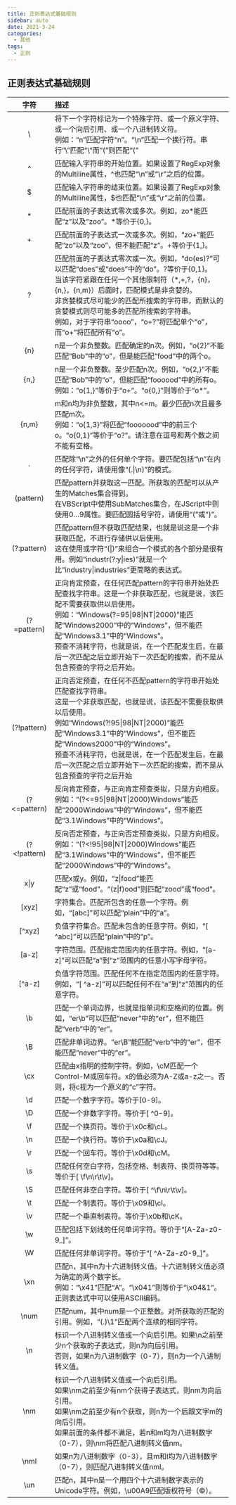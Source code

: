 ```yaml
---
title: 正则表达式基础规则
sidebar: auto
date: 2021-3-24
categories:
  - 其他
tags:
  - 正则
---
```




## 正则表达式基础规则

|     字符     | 描述                                                         |
| :----------: | :----------------------------------------------------------- |
|      \       | 将下一个字符标记为一个特殊字符、或一个原义字符、或一个向后引用、或一个八进制转义符。<br />例如：“n”匹配字符“n”。“\n”匹配一个换行符。串行“\\”匹配“\”而“\(”则匹配“(” |
|      ^       | 匹配输入字符串的开始位置。如果设置了RegExp对象的Multiline属性，^也匹配“\n”或“\r”之后的位置。 |
|      $       | 匹配输入字符串的结束位置。如果设置了RegExp对象的Multiline属性，$也匹配“\n”或“\r”之前的位置。 |
|      *       | 匹配前面的子表达式零次或多次。例如，zo*能匹配“z”以及“zoo”。*等价于{0,}。 |
|      +       | 匹配前面的子表达式一次或多次。例如，“zo+”能匹配“zo”以及“zoo”，但不能匹配“z”。+等价于{1,}。 |
|      ?       | 匹配前面的子表达式零次或一次。例如，“do(es)?”可以匹配“does”或“does”中的“do”。?等价于{0,1}。<br />当该字符紧跟在任何一个其他限制符（*,+,?，{n}，{n,}，{n,m}）后面时，匹配模式是非贪婪的。<br />非贪婪模式尽可能少的匹配所搜索的字符串，而默认的贪婪模式则尽可能多的匹配所搜索的字符串。<br />例如，对于字符串“oooo”，“o+?”将匹配单个“o”，而“o+”将匹配所有“o”。 |
|     {n}      | n是一个非负整数。匹配确定的n次。例如，“o{2}”不能匹配“Bob”中的“o”，但是能匹配“food”中的两个o。 |
|     {n,}     | n是一个非负整数。至少匹配n次。例如，“o{2,}”不能匹配“Bob”中的“o”，但能匹配“foooood”中的所有o。<br />例如：“o{1,}”等价于“o+”。“o{0,}”则等价于“o*”。 |
|    {n,m}     | m和n均为非负整数，其中n<=m。最少匹配n次且最多匹配m次。<br />例如：“o{1,3}”将匹配“fooooood”中的前三个o。“o{0,1}”等价于“o?”。请注意在逗号和两个数之间不能有空格。 |
|      .       | 匹配除“\n”之外的任何单个字符。要匹配包括“\n”在内的任何字符，请使用像“(.\|\n)”的模式。 |
|  (pattern)   | 匹配pattern并获取这一匹配。所获取的匹配可以从产生的Matches集合得到。<br />在VBScript中使用SubMatches集合，在JScript中则使用$0…$9属性。要匹配圆括号字符，请使用“\(”或“\)”。 |
| (?:pattern)  | 匹配pattern但不获取匹配结果，也就是说这是一个非获取匹配，不进行存储供以后使用。<br />这在使用或字符“(\|)”来组合一个模式的各个部分是很有用。例如“industr(?:y\|ies)”就是一个比“industry\|industries”更简略的表达式。 |
| (?=pattern)  | 正向肯定预查，在任何匹配pattern的字符串开始处匹配查找字符串。这是一个非获取匹配，也就是说，该匹配不需要获取供以后使用。<br />例如：“Windows(?=95\|98\|NT\|2000)”能匹配“Windows2000”中的“Windows”，但不能匹配“Windows3.1”中的“Windows”。<br />预查不消耗字符，也就是说，在一个匹配发生后，在最后一次匹配之后立即开始下一次匹配的搜索，而不是从包含预查的字符之后开始。 |
| (?!pattern)  | 正向否定预查，在任何不匹配pattern的字符串开始处匹配查找字符串。<br />这是一个非获取匹配，也就是说，该匹配不需要获取供以后使用。<br />例如“Windows(?!95\|98\|NT\|2000)”能匹配“Windows3.1”中的“Windows”，但不能匹配“Windows2000”中的“Windows”。<br />预查不消耗字符，也就是说，在一个匹配发生后，在最后一次匹配之后立即开始下一次匹配的搜索，而不是从包含预查的字符之后开始 |
| (?<=pattern) | 反向肯定预查，与正向肯定预查类拟，只是方向相反。<br />例如：“(?<=95\|98\|NT\|2000)Windows”能匹配“2000Windows”中的“Windows”，但不能匹配“3.1Windows”中的“Windows”。 |
| (?<!pattern) | 反向否定预查，与正向否定预查类拟，只是方向相反。<br />例如：“(?<!95\|98\|NT\|2000)Windows”能匹配“3.1Windows”中的“Windows”，但不能匹配“2000Windows”中的“Windows”。 |
|     x\|y     | 匹配x或y。例如，“z\|food”能匹配“z”或“food”。“(z\|f)ood”则匹配“zood”或“food”。 |
|    [xyz]     | 字符集合。匹配所包含的任意一个字符。例如，“[abc]”可以匹配“plain”中的“a”。 |
|    [^xyz]    | 负值字符集合。匹配未包含的任意字符。例如，“[ ^abc]”可以匹配“plain”中的“p”。 |
|    [a-z]     | 字符范围。匹配指定范围内的任意字符。例如，“[a-z]”可以匹配“a”到“z”范围内的任意小写字母字符。 |
|    [^a-z]    | 负值字符范围。匹配任何不在指定范围内的任意字符。例如，“[ ^a-z]”可以匹配任何不在“a”到“z”范围内的任意字符。 |
|      \b      | 匹配一个单词边界，也就是指单词和空格间的位置。例如，“er\b”可以匹配“never”中的“er”，但不能匹配“verb”中的“er”。 |
|      \B      | 匹配非单词边界。“er\B”能匹配“verb”中的“er”，但不能匹配“never”中的“er”。 |
|     \cx      | 匹配由x指明的控制字符。例如，\cM匹配一个Control-M或回车符。x的值必须为A-Z或a-z之一。否则，将c视为一个原义的“c”字符。 |
|      \d      | 匹配一个数字字符。等价于[0-9]。                              |
|      \D      | 匹配一个非数字字符。等价于[ ^0-9]。                          |
|      \f      | 匹配一个换页符。等价于\x0c和\cL。                            |
|      \n      | 匹配一个换行符。等价于\x0a和\cJ。                            |
|      \r      | 匹配一个回车符。等价于\x0d和\cM。                            |
|      \s      | 匹配任何空白字符，包括空格、制表符、换页符等等。等价于[ \f\n\r\t\v]。 |
|      \S      | 匹配任何非空白字符。等价于[ ^\f\n\r\t\v]。                   |
|      \t      | 匹配一个制表符。等价于\x09和\cI。                            |
|      \v      | 匹配一个垂直制表符。等价于\x0b和\cK。                        |
|      \w      | 匹配包括下划线的任何单词字符。等价于“[A-Za-z0-9_]”。         |
|      \W      | 匹配任何非单词字符。等价于“[ ^A-Za-z0-9_]”。                 |
|     \xn      | 匹配n，其中n为十六进制转义值。十六进制转义值必须为确定的两个数字长。<br />例如：“\x41”匹配“A”。“\x041”则等价于“\x04&1”。正则表达式中可以使用ASCII编码。 |
|     \num     | 匹配num，其中num是一个正整数。对所获取的匹配的引用。例如，“(.)\1”匹配两个连续的相同字符。 |
|      \n      | 标识一个八进制转义值或一个向后引用。如果\n之前至少n个获取的子表达式，则n为向后引用。<br />否则，如果n为八进制数字（0-7），则n为一个八进制转义值。 |
|     \nm      | 标识一个八进制转义值或一个向后引用。<br />如果\nm之前至少有nm个获得子表达式，则nm为向后引用。<br />如果\nm之前至少有n个获取，则n为一个后跟文字m的向后引用。<br />如果前面的条件都不满足，若n和m均为八进制数字（0-7），则\nm将匹配八进制转义值nm。 |
|     \nml     | 如果n为八进制数字（0-3），且m和l均为八进制数字（0-7），则匹配八进制转义值nml。 |
|     \un      | 匹配n，其中n是一个用四个十六进制数字表示的Unicode字符。例如，\u00A9匹配版权符号（©）。 |



